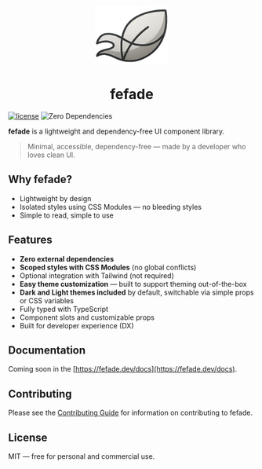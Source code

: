 <p align="center">
  <img src="./packages/docs/public/favicon.png" width="150" height="120" />
</p>

<h1 align="center">fefade</h1>

[![license](https://img.shields.io/github/license/dxdns/fefade)](https://github.com/dxdns/fefade/blob/master/LICENSE)
![Zero Dependencies](https://img.shields.io/badge/dependencies-0-green)

**fefade** is a lightweight and dependency-free UI component library.

> Minimal, accessible, dependency-free — made by a developer who loves clean UI.

## Why fefade?

- Lightweight by design
- Isolated styles using CSS Modules — no bleeding styles
- Simple to read, simple to use

## Features

- **Zero external dependencies**
- **Scoped styles with CSS Modules** (no global conflicts)
- Optional integration with Tailwind (not required)
- **Easy theme customization** — built to support theming out-of-the-box
- **Dark and Light themes included** by default, switchable via simple props or
  CSS variables
- Fully typed with TypeScript
- Component slots and customizable props
- Built for developer experience (DX)

## Documentation

Coming soon in the [https://fefade.dev/docs](https://fefade.dev/docs).

## Contributing

Please see the [Contributing Guide](CONTRIBUTING.md) for information on
contributing to fefade.

## License

MIT — free for personal and commercial use.
